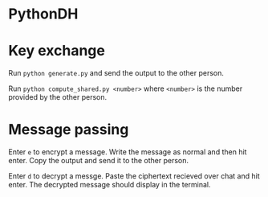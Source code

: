 # PythonDH

# Key exchange

Run ```python generate.py``` and send the output to the other person.

Run ```python compute_shared.py <number>``` where ```<number>``` is the number provided by the other person.

# Message passing

Enter ```e``` to encrypt a message. Write the message as normal and then hit enter. Copy the output and send it to the other person.

Enter ```d``` to decrypt a messge. Paste the ciphertext recieved over chat and hit enter. The decrypted message should display in the terminal.
